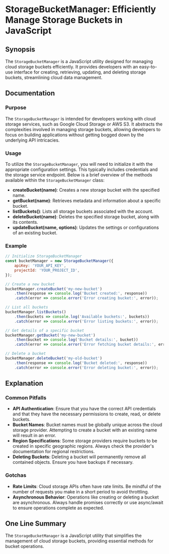 <!--
Meta Description: # StorageBucketManager: Efficiently Manage Storage Buckets in JavaScript ## Synopsis The `StorageBucketManager` is a JavaScript utility designed for m...
Meta Keywords: bucket, error, storage, buckets, storagebucketmanager
-->

# StorageBucketManager: Efficiently Manage Storage Buckets in JavaScript

## Synopsis
The `StorageBucketManager` is a JavaScript utility designed for managing cloud storage buckets efficiently. It provides developers with an easy-to-use interface for creating, retrieving, updating, and deleting storage buckets, streamlining cloud data management.

## Documentation
### Purpose
The `StorageBucketManager` is intended for developers working with cloud storage services, such as Google Cloud Storage or AWS S3. It abstracts the complexities involved in managing storage buckets, allowing developers to focus on building applications without getting bogged down by the underlying API intricacies.

### Usage
To utilize the `StorageBucketManager`, you will need to initialize it with the appropriate configuration settings. This typically includes credentials and the storage service endpoint. Below is a brief overview of the methods available within the `StorageBucketManager` class:

- **createBucket(name)**: Creates a new storage bucket with the specified name.
- **getBucket(name)**: Retrieves metadata and information about a specific bucket.
- **listBuckets()**: Lists all storage buckets associated with the account.
- **deleteBucket(name)**: Deletes the specified storage bucket, along with its contents.
- **updateBucket(name, options)**: Updates the settings or configurations of an existing bucket.

### Example
```javascript
// Initialize StorageBucketManager
const bucketManager = new StorageBucketManager({
    apiKey: 'YOUR_API_KEY',
    projectId: 'YOUR_PROJECT_ID',
});

// Create a new bucket
bucketManager.createBucket('my-new-bucket')
    .then(response => console.log('Bucket created:', response))
    .catch(error => console.error('Error creating bucket:', error));

// List all buckets
bucketManager.listBuckets()
    .then(buckets => console.log('Available buckets:', buckets))
    .catch(error => console.error('Error listing buckets:', error));

// Get details of a specific bucket
bucketManager.getBucket('my-new-bucket')
    .then(bucket => console.log('Bucket details:', bucket))
    .catch(error => console.error('Error fetching bucket details:', error));

// Delete a bucket
bucketManager.deleteBucket('my-old-bucket')
    .then(response => console.log('Bucket deleted:', response))
    .catch(error => console.error('Error deleting bucket:', error));
```

## Explanation
### Common Pitfalls
- **API Authentication**: Ensure that you have the correct API credentials and that they have the necessary permissions to create, read, or delete buckets.
- **Bucket Names**: Bucket names must be globally unique across the cloud storage provider. Attempting to create a bucket with an existing name will result in an error.
- **Region Specifications**: Some storage providers require buckets to be created in specific geographic regions. Always check the provider's documentation for regional restrictions.
- **Deleting Buckets**: Deleting a bucket will permanently remove all contained objects. Ensure you have backups if necessary.

### Gotchas
- **Rate Limits**: Cloud storage APIs often have rate limits. Be mindful of the number of requests you make in a short period to avoid throttling.
- **Asynchronous Behavior**: Operations like creating or deleting a bucket are asynchronous. Always handle promises correctly or use async/await to ensure operations complete as expected.

## One Line Summary
The `StorageBucketManager` is a JavaScript utility that simplifies the management of cloud storage buckets, providing essential methods for bucket operations.